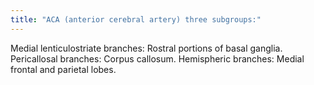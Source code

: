 ```yaml
---
title: "ACA (anterior cerebral artery) three subgroups:"
---
```

Medial lenticulostriate branches: Rostral portions of basal ganglia. Pericallosal branches: Corpus callosum. Hemispheric branches: Medial frontal and parietal lobes.

